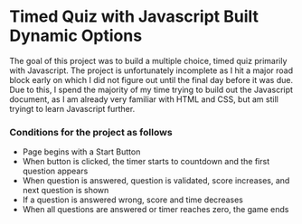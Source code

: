 # Timed Quiz with Javascript Built Dynamic Options

The goal of this project was to build a multiple choice, timed quiz primarily with Javascript. The project is unfortunately incomplete as I hit a major road block early on which I did not figure out until the final day before it was due. Due to this, I spend the majority of my time trying to build out the Javascript document, as I am already very familiar with HTML and CSS, but am still tryingt to learn Javascript further.

### Conditions for the project as follows

- Page begins with a Start Button
- When button is clicked, the timer starts to countdown and the first question appears
- When question is answered, question is validated, score increases, and next question is shown
- If a question is answered wrong, score and time decreases
- When all questions are answered or timer reaches zero, the game ends 

#